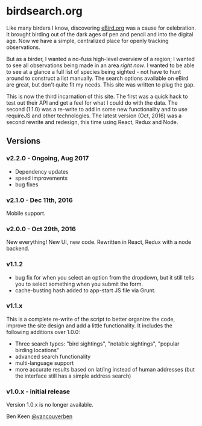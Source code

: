 # birdsearch.org

Like many birders I know, discovering [eBird.org](http://ebird.org) was a cause for celebration. It brought birding 
out of the dark ages of pen and pencil and into the digital age. Now we have a simple, centralized place for openly 
tracking observations.

But as a birder, I wanted a no-fuss high-level overview of a region; I wanted to see all observations being made in 
an area <i>right now</i>. I wanted to be able to see at a glance a full list of species being sighted - not have to 
hunt around to construct a list manually. The search options available on eBird are great, but don't quite fit my 
needs. This site was written to plug the gap.

This is now the third incarnation of this site. The first was a quick hack to test out their API and get a feel 
for what I could do with the data. The second (1.1.0) was a re-write to add in some new functionality and to use 
requireJS and other technologies. The latest version (Oct, 2016) was a second rewrite and redesign, this time using 
React, Redux and Node.

## Versions

### v2.2.0 - Ongoing, Aug 2017
- Dependency updates
- speed improvements
- bug fixes

### v2.1.0 - Dec 11th, 2016
Mobile support.

### v2.0.0 - Oct 29th, 2016
New everything! New UI, new code. Rewritten in React, Redux with a node backend.

### v1.1.2
- bug fix for when you select an option from the dropdown, but it still tells you to select something when you submit
the form.
- cache-busting hash added to app-start JS file via Grunt.

### v1.1.x
This is a complete re-write of the script to better organize the code, improve the site design and add a little
functionality. It includes the following additions over 1.0.0:

- Three search types: "bird sightings", "notable sightings", "popular birding locations"
- advanced search functionality
- multi-language support
- more accurate results based on lat/lng instead of human addresses (but the interface still has a simple address
search)

### v1.0.x - initial release
Version 1.0.x is no longer available.


Ben Keen
[@vancouverben](https://twitter.com/#!/vancouverben)
